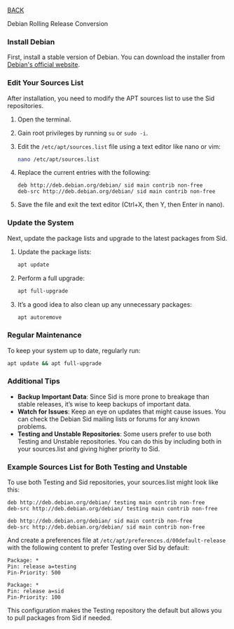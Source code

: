 
[BACK](..)

Debian Rolling Release Conversion

### Install Debian
First, install a stable version of Debian. You can download the installer from [Debian's official website](https://www.debian.org/distrib/).

### Edit Your Sources List
After installation, you need to modify the APT sources list to use the Sid repositories.

1. Open the terminal.
2. Gain root privileges by running `su` or `sudo -i`.
3. Edit the `/etc/apt/sources.list` file using a text editor like nano or vim:

   ```sh
   nano /etc/apt/sources.list
   ```

4. Replace the current entries with the following:

   ```plaintext
   deb http://deb.debian.org/debian/ sid main contrib non-free
   deb-src http://deb.debian.org/debian/ sid main contrib non-free
   ```

5. Save the file and exit the text editor (Ctrl+X, then Y, then Enter in nano).

### Update the System

Next, update the package lists and upgrade to the latest packages from Sid.

1. Update the package lists:

   ```sh
   apt update
   ```

2. Perform a full upgrade:

   ```sh
   apt full-upgrade
   ```

3. It’s a good idea to also clean up any unnecessary packages:

   ```sh
   apt autoremove
   ```

### Regular Maintenance

To keep your system up to date, regularly run:

```sh
apt update && apt full-upgrade
```

### Additional Tips

- **Backup Important Data**: Since Sid is more prone to breakage than stable releases, it’s wise to keep backups of important data.
- **Watch for Issues**: Keep an eye on updates that might cause issues. You can check the Debian Sid mailing lists or forums for any known problems.
- **Testing and Unstable Repositories**: Some users prefer to use both Testing and Unstable repositories. You can do this by including both in your sources.list and giving higher priority to Sid.

### Example Sources List for Both Testing and Unstable

To use both Testing and Sid repositories, your sources.list might look like this:

```plaintext
deb http://deb.debian.org/debian/ testing main contrib non-free
deb-src http://deb.debian.org/debian/ testing main contrib non-free

deb http://deb.debian.org/debian/ sid main contrib non-free
deb-src http://deb.debian.org/debian/ sid main contrib non-free
```

And create a preferences file at `/etc/apt/preferences.d/00default-release` with the following content to prefer Testing over Sid by default:

```plaintext
Package: *
Pin: release a=testing
Pin-Priority: 500

Package: *
Pin: release a=sid
Pin-Priority: 100
```

This configuration makes the Testing repository the default but allows you to pull packages from Sid if needed.
